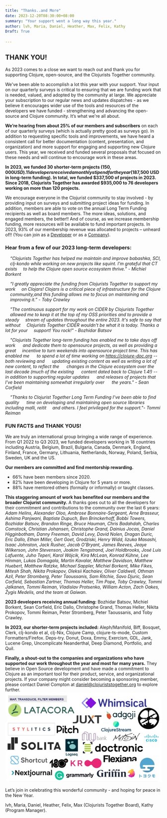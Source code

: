 ```yaml
---
title: "Thanks..and More"
date: 2023-12-20T08:30:00+08:00
summary: "Your support went a long way this year."
author: lvh, Maria, Daniel, Heather, Max, Felix, Kathy
Draft: True

---  
```


## THANK YOU!  
As 2023 comes to a close we want to reach out and thank you for supporting Clojure, open-source, and the Clojurists Together community.  

We've been able to accomplish a lot this year with your support.  Your input on our quarterly surveys is critical to ensuring that we are funding work that is needed, valued, and adopted by the community at large. We appreciate your subscription to our regular news and updates dispatches - as we believe it encourages wider use of the tools and resources of the developers we have funded - strengthening and advancing the open-source and Clojure community.  It’s what we're all about. 

**We’re hearing from about 25% of our members and subscribers** on each of our quarterly surveys (which is actually pretty good as surveys go). In addition to requesting specific tools and improvements, we have heard a consistent call for better documentation (content, presentation, and organization) and more support for engaging and supporting new Clojure users. This year, we received and funded several proposals that focused on these needs and will continue to encourage work in these areas.  

**In 2023, we funded 30 shorter-term projects ($150,000 USD). 11 developers received a monthly stipend for the year ($187,500 USD in long-term funding). In total, we  funded $337,500 of projects in 2023. Since 2018, Clojurists Together has awarded $935,000 to 76 developers working on more than 120 projects.**  

We encourage everyone in the Clojurist community to stay involved - by providing input on surveys and submitting project ideas for funding.  In addition, members are able  to vote on the  annual Long Term Funding recipients as well as board members.  The more ideas, solutions, and engaged members, the better!!  And of course, as we increase membership funding, more resources will be available to fund important projects.  In 2023, 93% of our membership revenue was allocated to projects  – unheard of!!  (You can join as a [Developer](https://www.clojuriststogether.org/developers/) or as a [Company](https://www.clojuriststogether.org/companies/)).

### Hear from a few of our 2023 long-term developers:  

&nbsp;&nbsp;&nbsp;&nbsp;*“Clojurists Together has helped me maintain and improve babashka, SCI,  &nbsp;&nbsp;&nbsp;&nbsp;clj-kondo while working on new projects like squint. I’m grateful that CT exists  &nbsp;&nbsp;&nbsp;&nbsp;to help the Clojure open source ecosystem thrive.” - Michiel Borkent*    

&nbsp;&nbsp;&nbsp;&nbsp;*“I greatly appreciate the funding from Clojurists Together to support my work &nbsp;&nbsp;&nbsp;&nbsp;on Clojars! Clojars is a critical piece of infrastructure for the Clojure &nbsp;&nbsp;&nbsp;&nbsp;community,and this funding allows me to focus on maintaining and &nbsp;&nbsp;&nbsp;&nbsp;improving it.” - Toby Crawley*  

&nbsp;&nbsp;&nbsp;&nbsp;*"The continuous support for my work on CIDER by Clojurists Together &nbsp;&nbsp;&nbsp;&nbsp;allowed me to keep it at the top of my OSS priorities and to provide a steady &nbsp;&nbsp;&nbsp;&nbsp;stream of updates throughout the entire 2023. It's safe to say that without &nbsp;&nbsp;&nbsp;&nbsp;Clojurists Together CIDER wouldn't be what it is today. Thanks a lot for your &nbsp;&nbsp;&nbsp;&nbsp;support! You rock!" - Bozhidar Batsov*    

&nbsp;&nbsp;&nbsp;&nbsp;*"Clojurists Together long-term funding has enabled me to take days off work &nbsp;&nbsp;&nbsp;&nbsp; and dedicate them to opensource projects, as well as providing a great &nbsp;&nbsp;&nbsp;&nbsp;incentive to turn weekends into opensource project time. This has enabled me &nbsp;&nbsp;&nbsp;&nbsp; to spend a lot of time working on https://clojure-doc.org -- both reviewing and &nbsp;&nbsp;&nbsp;&nbsp; updating existing content as well as writing a lot of new content, to reflect the &nbsp;&nbsp;&nbsp;&nbsp; changes in the Clojure ecosystem over the last decade (much of the existing &nbsp;&nbsp;&nbsp;&nbsp; content dated back to Clojure 1.4!) -- in addition to supporting regular updates &nbsp;&nbsp;&nbsp;&nbsp; and releases of projects that I've been maintaining somewhat irregularly over &nbsp;&nbsp;&nbsp;&nbsp; the years." - Sean Corfield*    

&nbsp;&nbsp;&nbsp;&nbsp;*"Thanks to Clojurist Together Long Term Funding I’ve been able to find quality &nbsp;&nbsp;&nbsp;&nbsp; time on developing and maintaining open source libraries including malli, reitit &nbsp;&nbsp;&nbsp;&nbsp;and others. I feel privileged for the support."- Tommi Reiman*    


### FUN FACTS and THANK YOUS!  
We are truly an international group bringing a wide range of experience. From Q1 2022 to Q3 2023, we funded developers working in 18 countries including  Austria, Belgium, Brazil, Bulgaria, Canada, Denmark, England, Finland, France, Germany, Lithuania, Netherlands, Norway, Poland, Serbia, Sweden, UK and the US.  

**Our members are committed and find mentorship rewarding.** 
- 66% have been members since 2020. 
- 82% have been developing in Clojure for 5 years or more.  
- 88% have mentored others (formally or informally) or taught classes. 

**This staggering amount of work has benefited our members and the broader Clojurist community.** A thanks goes out to all the developers for their commitment and contributions to the community over the last 6 years: *Adam Helins, Alexander Oloo, Ambrose Bonnaire-Sergeant, Arne Brasseur, Ashima Panjwani, Baptiste Dupuch, Ben Brinckerhoff, Bobbi Towers, Bozhidar Batsov, Brandon Ringe, Bruce Hauman, Chris Badahdah, Charles Comstock, Christian Johansen, Christophe Grand, Dainius Jocas, Daniel Higginbotham, Danny Freeman, David Levy, David Nolen, Dragan Duric, Eric Dallo, Ethan Miller, Gert Goet, Grodziski, Henry Widd, Iizuka Masashi, Isaac Johnston, Jack Rusher, Jacob O'Bryant, James Reeves, Jeaye Wilkerson, John Stevenson, Joakim Tengstrand, Joel Holdbrooks, José Luis Lafuente, Juho Teperi, Karol Wójcik, Kira McLean, Konrad Kühne, Lee Hinman, Lukas Domagala, Martin Kavalar, Matthew Davidson, Matthew Huebert, Matthew Ratzke, Michael Sappler, Michiel Borkent, Mike Fikes, Mitesh Shah, Nikita Prokopov, Oleksii Kachaiev, Oliver Caldwell, Othman Azil, Peter Stromberg, Peter Taoussanis, Sam Ritchie, Savo Djuric, Sean Corfield, Sebastian Zartner, Thomas Heller, Tim Pope, Toby Crawley, Tommi Jalkanen, Tommi Reiman, Vladislav Protsenko, William Acton, Zach Oakes, Žygis Medelis, and the team at Gaiwan.*

**2023 developers receiving annual funding:** Bozhidar Batsov, Michiel Borkent, Sean Corfield, Eric Dallo, Christophe Grand, Thomas Heller, Nikita Prokopov, Tommi Reiman, Peter Stromberg, Peter Taoussanis, and Toby Crawley. 

**In 2023, our shorter-term projects included:** Aleph/Manifold, Biff, Bosquet, Clerk, clj-kondo et al, clj-Nix, Clojure Camp, clojure-ts-mode, Custom Formatters/Firefox. Deps-try. Donut, Doxa, Emmy, Exercism, GDL, Jank, Lucene Grep, Uncomplicate Neanderthal, Deep Diamond, Portfolio, and Quil.

**Finally, a shout-out to the companies and organizations who have supported our work throughout the year and most for many years.** They believe in Open Source development and have made a commitment to Clojure as an important tool for their product, service, and organizational projects. If your company might consider becoming a sponsoring member, please contact Daniel Compton at daniel@clojuriststogether.org  to explore further. 
![Alt text](<CO Members 2023-1.jpg>)


Let’s join in celebrating this wonderful community - and hoping for peace in the New Year. 

lvh, Maria, Daniel, Heather, Felix, Max (Clojurists Together Board), Kathy (Program Manager).

